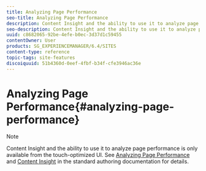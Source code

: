 ```yaml
---
title: Analyzing Page Performance
seo-title: Analyzing Page Performance
description: Content Insight and the ability to use it to analyze page performance is only available from the touch-optimized UI.
seo-description: Content Insight and the ability to use it to analyze page performance is only available from the touch-optimized UI.
uuid: c8682065-92be-4efe-b0ec-3d37d1c59455
contentOwner: User
products: SG_EXPERIENCEMANAGER/6.4/SITES
content-type: reference
topic-tags: site-features
discoiquuid: 51b4360d-0eef-4fbf-b34f-cfe3946ac36e
---
```


# Analyzing Page Performance{#analyzing-page-performance}

>[!NOTE]
>
>Content Insight and the ability to use it to analyze page performance is only available from the touch-optimized UI. See [Analyzing Page Performance](../../../sites/authoring/using/ci-analyze.md) and [Content Insight](../../../sites/authoring/using/content-insights.md) in the standard authoring documentation for details.

